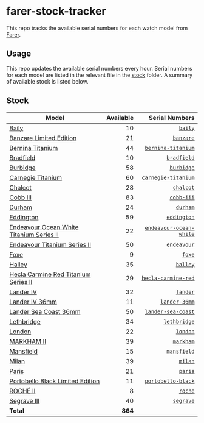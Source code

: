 # farer-stock-tracker

This repo tracks the available serial numbers for each watch model from [Farer](https://farer.com).

## Usage

This repo updates the available serial numbers every hour. Serial numbers for each model are listed in the relevant file in the [stock](./stock) folder. A summary of available stock is listed below.

## Stock

| Model | Available | Serial Numbers |
| ----- | --------: | -------------: |
| [Baily](https://usd.farer.com/products/baily) | 10 | [`baily`](./stock/baily) |
| [Banzare Limited Edition](https://usd.farer.com/products/banzare) | 21 | [`banzare`](./stock/banzare) |
| [Bernina Titanium](https://usd.farer.com/products/bernina-titanium) | 44 | [`bernina-titanium`](./stock/bernina-titanium) |
| [Bradfield](https://usd.farer.com/products/bradfield) | 10 | [`bradfield`](./stock/bradfield) |
| [Burbidge](https://usd.farer.com/products/burbidge) | 58 | [`burbidge`](./stock/burbidge) |
| [Carnegie Titanium](https://usd.farer.com/products/carnegie-titanium) | 60 | [`carnegie-titanium`](./stock/carnegie-titanium) |
| [Chalcot](https://usd.farer.com/products/chalcot) | 28 | [`chalcot`](./stock/chalcot) |
| [Cobb III](https://usd.farer.com/products/cobb-iii) | 83 | [`cobb-iii`](./stock/cobb-iii) |
| [Durham](https://usd.farer.com/products/durham) | 24 | [`durham`](./stock/durham) |
| [Eddington](https://usd.farer.com/products/eddington) | 59 | [`eddington`](./stock/eddington) |
| [Endeavour Ocean White Titanium Series II](https://usd.farer.com/products/endeavour-ocean-white) | 22 | [`endeavour-ocean-white`](./stock/endeavour-ocean-white) |
| [Endeavour Titanium Series II](https://usd.farer.com/products/endeavour) | 50 | [`endeavour`](./stock/endeavour) |
| [Foxe](https://usd.farer.com/products/foxe) | 9 | [`foxe`](./stock/foxe) |
| [Halley](https://usd.farer.com/products/halley) | 35 | [`halley`](./stock/halley) |
| [Hecla Carmine Red Titanium Series II](https://usd.farer.com/products/hecla-carmine-red) | 29 | [`hecla-carmine-red`](./stock/hecla-carmine-red) |
| [Lander IV](https://usd.farer.com/products/lander) | 32 | [`lander`](./stock/lander) |
| [Lander IV 36mm](https://usd.farer.com/products/lander-36mm) | 11 | [`lander-36mm`](./stock/lander-36mm) |
| [Lander Sea Coast 36mm](https://usd.farer.com/products/lander-sea-coast) | 50 | [`lander-sea-coast`](./stock/lander-sea-coast) |
| [Lethbridge](https://usd.farer.com/products/lethbridge) | 34 | [`lethbridge`](./stock/lethbridge) |
| [London](https://usd.farer.com/products/london) | 22 | [`london`](./stock/london) |
| [MARKHAM II](https://usd.farer.com/products/markham) | 39 | [`markham`](./stock/markham) |
| [Mansfield](https://usd.farer.com/products/mansfield) | 15 | [`mansfield`](./stock/mansfield) |
| [Milan](https://usd.farer.com/products/milan) | 39 | [`milan`](./stock/milan) |
| [Paris](https://usd.farer.com/products/paris) | 21 | [`paris`](./stock/paris) |
| [Portobello Black Limited Edition](https://usd.farer.com/products/portobello-black) | 11 | [`portobello-black`](./stock/portobello-black) |
| [ROCHÉ II](https://usd.farer.com/products/roche) | 8 | [`roche`](./stock/roche) |
| [Segrave III](https://usd.farer.com/products/segrave) | 40 | [`segrave`](./stock/segrave) |
| **Total** | **864** | |
